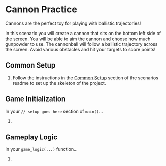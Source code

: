 # Cannon Practice

Cannons are the perfect toy for playing with ballistic trajectories!

In this scenario you will create a cannon that sits on the bottom left side of the screen. You will be able to aim the cannon and choose how much gunpowder to use. The cannonball will follow a ballistic trajectory across the screen.  Avoid various obstacles and hit your targets to score points!

## Common Setup

1. Follow the instructions in the [Common Setup]() section of the scenarios readme to set up the skeleton of the project.

## Game Initialization

In your `// setup goes here` section of `main()`...

1.

## Gameplay Logic

In your `game_logic(...)` function...

1. 
